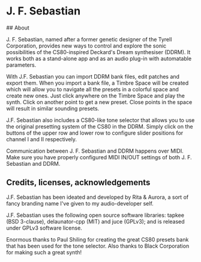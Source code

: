 # J. F. Sebastian


## About

J. F. Sebastian, named after a former genetic designer of the Tyrell Corporation, provides new ways to control and explore the sonic possibilities of the CS80-inspired Deckard's Dream synthesiser (DDRM). It works both as a stand-alone app and as an audio plug-in with automatable parameters.

With J.F. Sebastian you can import DDRM bank files, edit patches and export them. When you import a bank file, a Timbre Space will be created which will allow you to navigate all the presets in a colorful space and create new ones. Just click anywhere on the Timbre Space and play the synth. Click on another point to get a new preset. Close points in the space will result in similar sounding presets.

J.F. Sebastian also includes a CS80-like tone selector that allows you to use the original presetting system of the CS80 in the DDRM. Simply click on the buttons of the upper row and lower row to configure slider positions for channel I and II respectively.

Communication between J. F. Sebastian and DDRM happens over MIDI. Make sure you have properly configured MIDI IN/OUT settings of both J. F. Sebastian and DDRM.


## Credits, licenses, acknowledgements

J.F. Sebastian has been ideated and developed by Rita & Aurora, a sort of fancy branding name I've given to my audio-developer self.

J.F. Sebastian uses the following open source software libraries: tapkee (BSD 3-clause), delaunator-cpp (MIT) and juce (GPLv3); and is released under GPLv3 software license.

Enormous thanks to Paul Shiling for creating the great CS80 presets bank that has been used for the tone selector. Also thanks to Black Corporation for making such a great synth!